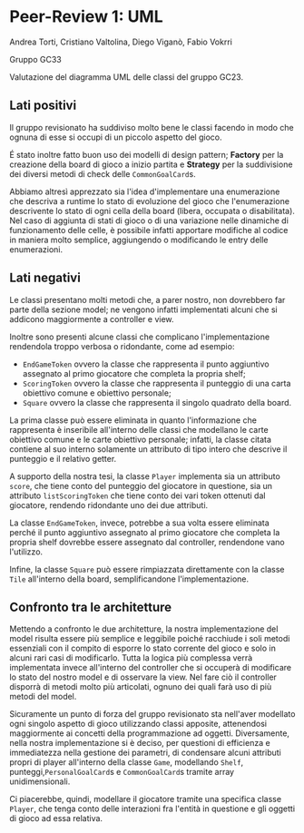 # Peer-Review 1: UML

Andrea Torti, Cristiano Valtolina, Diego Viganò, Fabio Vokrri

Gruppo GC33

Valutazione del diagramma UML delle classi del gruppo GC23.

## Lati positivi

Il gruppo revisionato ha suddiviso molto bene le classi facendo in modo che ognuna di esse si
occupi di un piccolo aspetto del gioco.

É stato inoltre fatto buon uso dei modelli di design pattern; **Factory** per la
creazione
della board di gioco a inizio partita e **Strategy** per la suddivisione dei diversi metodi di check 
delle `CommonGoalCard`s.

Abbiamo altresì apprezzato sia l'idea d'implementare una enumerazione che descriva a runtime lo stato di evoluzione del
gioco che l'enumerazione descrivente lo stato di ogni cella della board (libera, occupata o disabilitata). Nel
caso di aggiunta di stati di gioco o di una variazione nelle dinamiche di funzionamento delle celle, è possibile infatti
apportare modifiche al codice in maniera molto semplice, aggiungendo o modificando le entry delle enumerazioni.

## Lati negativi

Le classi presentano molti metodi che, a parer nostro, non dovrebbero far parte della sezione model; ne vengono infatti
implementati alcuni che si addicono maggiormente a controller e view.

Inoltre sono presenti alcune classi che complicano l'implementazione rendendola troppo verbosa o ridondante, come ad
esempio:

- `EndGameToken` ovvero la classe che rappresenta il punto aggiuntivo assegnato al primo giocatore che completa la
  propria shelf;
- `ScoringToken` ovvero la classe che rappresenta il punteggio di una carta obiettivo comune e obiettivo personale;
- `Square` ovvero la classe che rappresenta il singolo quadrato della board.

La prima classe può essere eliminata in quanto l'informazione che rappresenta è inseribile all'interno delle
classi che modellano le carte obiettivo comune e le carte obiettivo personale; infatti, la classe citata contiene al suo
interno solamente un attributo di tipo intero che descrive il punteggio e il relativo getter.

A supporto della nostra tesi, la classe `Player` implementa sia un attributo `score`, che tiene conto del punteggio del
giocatore in questione, sia un attributo `listScoringToken` che tiene conto dei vari token ottenuti dal giocatore,
rendendo ridondante uno dei due attributi.

La classe `EndGameToken`, invece, potrebbe a sua volta essere eliminata perché il punto aggiuntivo assegnato al primo
giocatore che completa la propria shelf dovrebbe essere assegnato dal controller, rendendone vano l'utilizzo.

Infine, la classe `Square` può essere rimpiazzata direttamente con la classe `Tile` all'interno della board,
semplificandone l'implementazione.

## Confronto tra le architetture

Mettendo a confronto le due architetture, la nostra implementazione del model risulta essere più semplice e leggibile
poiché racchiude i soli metodi essenziali con il compito di esporre lo stato corrente del gioco e solo in alcuni rari
casi di modificarlo. Tutta la logica più complessa verrà implementata invece all'interno del controller che si
occuperà di modificare lo stato del nostro model e di osservare la view. Nel fare ciò il controller disporrà di metodi
molto più articolati, ognuno dei quali farà uso di più metodi del model.

Sicuramente un punto di forza del gruppo revisionato sta nell'aver modellato ogni singolo aspetto di gioco
utilizzando classi apposite, attenendosi maggiormente ai concetti della programmazione ad oggetti.
Diversamente, nella nostra implementazione si è deciso, per questioni di efficienza e immediatezza nella gestione dei
parametri, di condensare alcuni attributi propri di player all'interno della classe `Game`, modellando `Shelf`,
punteggi,`PersonalGoalCard`s e `CommonGoalCard`s tramite array unidimensionali.

Ci piacerebbe, quindi, modellare il giocatore tramite una specifica classe `Player`, che tenga conto delle interazioni
fra l'entità in questione e gli oggetti di gioco ad essa relativa. 
